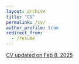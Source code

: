```yaml
---
layout: archive
title: "CV"
permalink: /cv/
author_profile: true
redirect_from:
  - /resume
---
```




<a href="/files/CV_gustavoaschidamini.pdf" target="_blank">CV updated on Feb 8, 2025</a>



